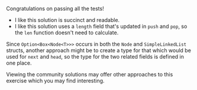 Congratulations on passing all the tests!

 * I like this solution is succinct and readable.
 * I like this solution uses a `length` field that's updated in `push` and
   `pop`, so the `len` function doesn't need to calculate.

Since `Option<Box<Node<T>>>` occurs in both the `Node` and `SimpleLinkedList`
structs, another approach might be to create a type for that which would be
used for `next` and `head`, so the type for the two related fields is defined
in one place.

Viewing the community solutions may offer other approaches to this exercise
which you may find interesting.
